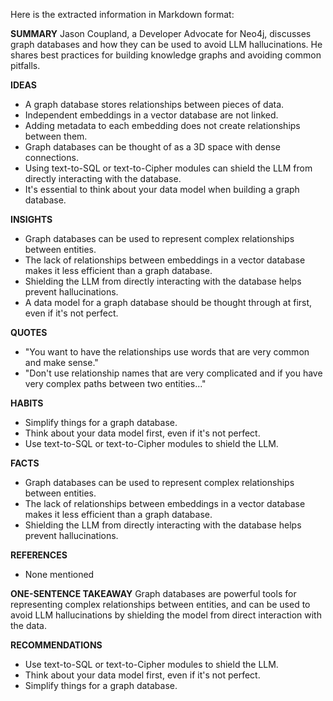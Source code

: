 Here is the extracted information in Markdown format:

**SUMMARY**
Jason Coupland, a Developer Advocate for Neo4j, discusses graph databases and how they can be used to avoid LLM hallucinations. He shares best practices for building knowledge graphs and avoiding common pitfalls.

**IDEAS**

* A graph database stores relationships between pieces of data.
* Independent embeddings in a vector database are not linked.
* Adding metadata to each embedding does not create relationships between them.
* Graph databases can be thought of as a 3D space with dense connections.
* Using text-to-SQL or text-to-Cipher modules can shield the LLM from directly interacting with the database.
* It's essential to think about your data model when building a graph database.

**INSIGHTS**

* Graph databases can be used to represent complex relationships between entities.
* The lack of relationships between embeddings in a vector database makes it less efficient than a graph database.
* Shielding the LLM from directly interacting with the database helps prevent hallucinations.
* A data model for a graph database should be thought through at first, even if it's not perfect.

**QUOTES**

* "You want to have the relationships use words that are very common and make sense."
* "Don't use relationship names that are very complicated and if you have very complex paths between two entities..."

**HABITS**

* Simplify things for a graph database.
* Think about your data model first, even if it's not perfect.
* Use text-to-SQL or text-to-Cipher modules to shield the LLM.

**FACTS**

* Graph databases can be used to represent complex relationships between entities.
* The lack of relationships between embeddings in a vector database makes it less efficient than a graph database.
* Shielding the LLM from directly interacting with the database helps prevent hallucinations.

**REFERENCES**

* None mentioned

**ONE-SENTENCE TAKEAWAY**
Graph databases are powerful tools for representing complex relationships between entities, and can be used to avoid LLM hallucinations by shielding the model from direct interaction with the data.

**RECOMMENDATIONS**

* Use text-to-SQL or text-to-Cipher modules to shield the LLM.
* Think about your data model first, even if it's not perfect.
* Simplify things for a graph database.

